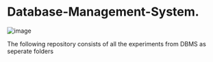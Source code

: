 # Database-Management-System.
![image](https://github.com/Harishspice/Database-Management-System./assets/117935868/f10978d9-f327-4355-83fc-71c1f9afeee8)

The following repository consists of all the experiments from DBMS as seperate folders
